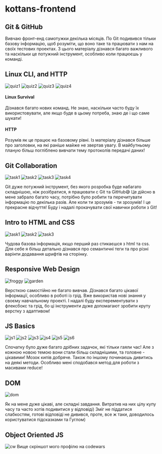 # kottans-frontend
## Git & GitHub
Вивчаю фронт-енд самотужки декілька місяців. По Git подивився тільки базову інформацію, щоб розуміти, що воно таке та працювати з нам на своїх тестових проектах. 
З цього матеріалу дізнався багато важливого та наскільки це потужний інструмент, особливо коли працюєшь у команді.
## Linux CLI, and HTTP
![quiz1](/task_linux_cli/quiz1.png)
![quiz2](/task_linux_cli/quiz2.png)
![quiz3](/task_linux_cli/quiz3.png)
![quiz4](/task_linux_cli/quiz4.png)
#### Linux Survival
Дізнався багато нових команд. Не знаю, наскільки часто буду їх використовувати, але якщо буде в цьому потреба, знаю де і що саме шукати!
#### HTTP
Розумів як це працює на базовому рівні. Із матеріалу дізнався більше про заголовки, на які раніше майже не звертав увагу. В майбутньому планую більш погліблено вивчати тему протоколів передачі даних!  
## Git Collaboration
![task1](/task_git_collaboration/intro1.png)
![task2](/task_git_collaboration/intro2.png)
![task3](/task_git_collaboration/branch1.png)
![task4](/task_git_collaboration/branch2.png)

Git дуже потужний інструмент, без якого розробка буде набагато складнішою, ніж розібратися, я працювати с Git та GitHub😅
Це дійсно в мене забрало багато часу, потрібно було робити та перечитувати інформацію по декілька разів. 
Але коли ти зрозумів - ти зрозумів! І це прекрасне відчуття!
Буду і надалі прокачувати свої навички роботи з Git!
## Intro to HTML and CSS
![task1](/task_html_css_intro/coursera1.png)
![task2](/task_html_css_intro/coursera2.png)
![task3](/task_html_css_intro/codecademy.png)

Чудова базова інформація, якщо перший раз стикаєшся з html та css. Для себе я більш детально дізнався про семантичні теги та про різні варінти додавання шрифтів на сторінку. 
## Responsive Web Design
![froggy](/task_responsive_web_design/flex_froggy.png)
![garden](/task_responsive_web_design/grid_garden.png)

Версткою самостійно не багато вивчав. Дізнався багато цікавої інформації, особливо в роботі із грід. Вже використав нові знання у своєму навчальному проекті. І надалі буду експерементувати з флексбокс та грід, бо ці інструменти дуже допомагают зробити круту верстку з адаптивом!
## JS Basics
![js1](/task_js_basics/js1.png)
![js2](/task_js_basics/js2.png)
![js3](/task_js_basics/js3.png)
![js4](/task_js_basics/js4.png)
![js5](/task_js_basics/js5.png)
![js6](/task_js_basics/js6.png)

Спочатку було дуже багато дрібних задачок, які тільки гаяли час! Але з кожною новою темою вони стали більш складнішими, та головне - цікавими! Мозок кипів добряче. Також по іншому починаєшь дивитись на деякі методи. Особливо мені сподобався метод для роботи з масивами reduce!
## DOM
![dom](/task_js_dom/dom.png)

Як на мене дуже цікаві, але складні завдання. Витратив на них цілу купу часу та часто хотів подивитися у відповіді) Зміг не піддатися слабкостям, готові відповіді не дивився, проте, все ж таки, доводилось користуватися підсказками та Гуглом)
## Object Oriented JS
![cw](/oop_js/codewars_profile.png)
Вище скріншот мого профілю на codewars
